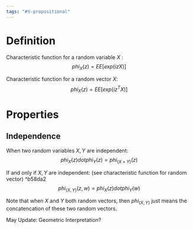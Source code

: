 ```yaml
---
tags: "#𝔑-propositional"
---
```

# Definition

Characteristic function for a random variable $X$ :
$$
phi_X (z) = EE[exp(i z X)]
$$

Characteristic function for a random vector $X$: 
$$
phi_X (z) = EE[exp(i z^T X)]
$$

# Properties

## Independence

When two random variables $X,Y$ are independent: 
$$
phi_X (z) dot phi_Y (z) = phi_(X + Y) (z)
$$

If and only if $X, Y$ are independent: (see characteristic function for random vector) ^b58da2
$$
phi_(X,Y)(z,w) = phi_X (z) dot phi_Y (w)
$$

Note that when $X$ and $Y$ both random vectors, then $phi_(X, Y)$ just means the concatencation of these two random vectors. 

May Update: Geometric Interpretation?
